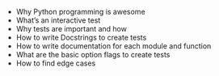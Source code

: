 * Why Python programming is awesome
* What’s an interactive test
* Why tests are important and how
* How to write Docstrings to create tests
* How to write documentation for each module and function
* What are the basic option flags to create tests
* How to find edge cases
